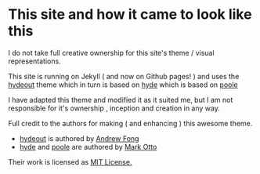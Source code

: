 # This site and how it came to look like this

I do not take full creative ownership for this site's theme / visual representations. 

This site is running on Jekyll ( and now on Github pages! ) and uses the [hydeout](https://github.com/fongandrew/hydeout) theme which in turn is based on [hyde](https://github.com/poole/hyde) which is based on [poole](http://getpoole.com/) 

I have adapted this theme and modified it as it suited me, but I am not responsible for it's ownership , inception and creation in any way. 

Full credit to the authors for making ( and enhancing ) this awesome theme.
-  [hydeout](https://github.com/fongandrew/hydeout) is authored by [Andrew Fong](https://www.andrewfong.com/) 
-  [hyde](https://github.com/poole/hyde) and [poole](http://getpoole.com/) are  authored by [Mark Otto](http://mdo.fm/)

Their work is licensed as <a href="{{ site.baseurl }}/LICENSE.md">MIT License.</a>
